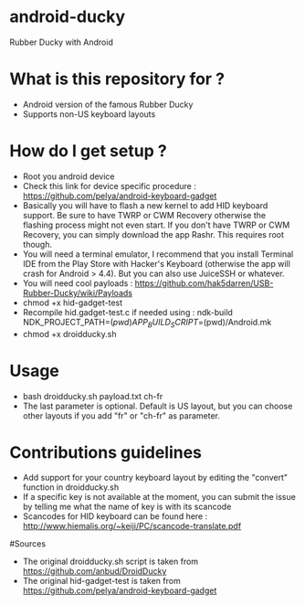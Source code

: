 # android-ducky
Rubber Ducky with Android

# What is this repository for ?
* Android version of the famous Rubber Ducky
* Supports non-US keyboard layouts

# How do I get setup ?
* Root you android device
* Check this link for device specific procedure : https://github.com/pelya/android-keyboard-gadget
* Basically you will have to flash a new kernel to add HID keyboard support. Be sure to have TWRP or CWM Recovery otherwise the flashing process might not even start. If you don't have TWRP or CWM Recovery, you can simply download the app Rashr. This requires root though.
* You will need a terminal emulator, I recommend that you install Terminal IDE from the Play Store with Hacker's Keyboard (otherwise the app will crash for Android > 4.4). But you can also use JuiceSSH or whatever.
* You will need cool payloads : https://github.com/hak5darren/USB-Rubber-Ducky/wiki/Payloads
* chmod +x hid-gadget-test
* Recompile hid.gadget-test.c if needed using : ndk-build  NDK_PROJECT_PATH=$(pwd) APP_BUILD_SCRIPT=$(pwd)/Android.mk      
* chmod +x droidducky.sh

# Usage
* bash droidducky.sh payload.txt ch-fr
* The last parameter is optional. Default is US layout, but you can choose other layouts if you add "fr" or "ch-fr" as parameter.

# Contributions guidelines 
* Add support for your country keyboard layout by editing the "convert" function in droidducky.sh
* If a specific key is not available at the moment, you can submit the issue by telling me what the name of key is with its scancode
* Scancodes for HID keyboard can be found here : http://www.hiemalis.org/~keiji/PC/scancode-translate.pdf


#Sources
* The original droidducky.sh script is taken from https://github.com/anbud/DroidDucky
* The original hid-gadget-test is taken from https://github.com/pelya/android-keyboard-gadget
